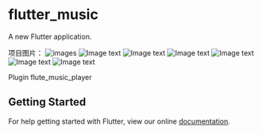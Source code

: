 # flutter_music

A new Flutter application.

项目图片：
<img src='https://github.com/yuanper/flutter_music/blob/master/20181207-152456.png' title='images' style='max-width:300px'></img>
![Image text](https://github.com/yuanper/flutter_music/blob/master/20181207-152456.png)
![Image text](https://github.com/yuanper/flutter_music/blob/master/20181207-152510.png)
![Image text](https://github.com/yuanper/flutter_music/blob/master/20181207-152529.png)
![Image text](https://github.com/yuanper/flutter_music/blob/master/20181207-152540.png)
![Image text](https://github.com/yuanper/flutter_music/blob/master/20181207-152550.png)
![Image text](https://github.com/yuanper/flutter_music/blob/master/20181207-152610.png)

Plugin
  flute_music_player
  
## Getting Started

For help getting started with Flutter, view our online
[documentation](https://flutter.io/).
